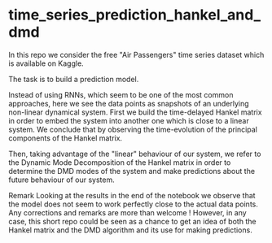 # time_series_prediction_hankel_and_dmd

In this repo we consider the free "Air Passengers" time series dataset which is available on Kaggle.

The task is to build a prediction model. 

Instead of using RNNs, which seem to be one of the most common approaches, here we see the data points as snapshots of an underlying
non-linear dynamical system. First we build the time-delayed Hankel matrix in order to embed the system into another one which is 
close to a linear system. We conclude that by observing the time-evolution of the principal components of the Hankel matrix.

Then, taking advantage of the "linear" behaviour of our system, we refer to the Dynamic Mode Decomposition of the Hankel matrix in order to
determine the DMD modes of the system and make predictions about the future behaviour of our system.


Remark
Looking at the results in the end of the notebook we observe that the model does not seem to work perfectly close to the actual data points.
Any corrections and remarks are more than welcome !
However, in any case, this short repo could be seen as a chance to get an idea of both the Hankel matrix and the DMD algorithm and
its use for making predictions.
